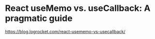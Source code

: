 # React useMemo vs. useCallback: A pragmatic guide

https://blog.logrocket.com/react-usememo-vs-usecallback/

